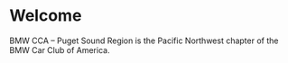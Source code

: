 # Welcome 

BMW CCA – Puget Sound Region is the Pacific Northwest chapter of the BMW Car Club of America.
